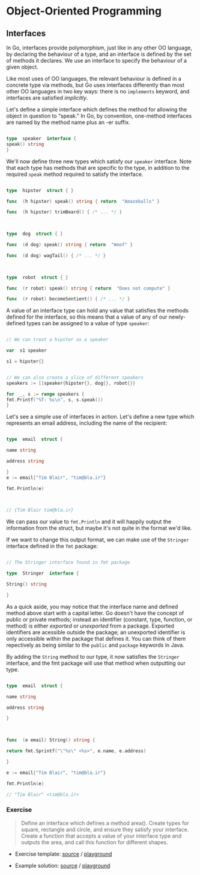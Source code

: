 
# Object-Oriented Programming

  

## Interfaces

In Go, interfaces provide polymorphism, just like in any other OO language, by declaring the behaviour of a type, and an interface is defined by the set of methods it declares. We use an interface to specify the behaviour of a given object.

Like most uses of OO languages, the relevant behaviour is defined in a concrete type via methods, but Go uses interfaces differently than most other OO languages in two key ways: there is no `implements` keyword, and interfaces are satisfied _implicitly_.

Let's define a simple interface which defines the method for allowing the
object in question to "speak." In Go, by convention, one-method interfaces are named by the method name plus an -er suffix.

```go

type  speaker  interface {
speak() string
}

```

  
We'll now define three new types which satisfy our `speaker` interface. Note that each type has methods that are specific to the type, in addition to the required `speak` method required to satisfy the interface.

```go

type  hipster  struct { }

func  (h hipster) speak() string { return  "Amazeballs" }

func  (h hipster) trimBeard() { /* ... */ }

  

type  dog  struct { }

func  (d dog) speak() string { return  "Woof" }

func  (d dog) wagTail() { /* ... */ }

  

type  robot  struct { }

func  (r robot) speak() string { return  "Does not compute" }

func  (r robot) becomeSentient() { /* ... */ }

```

A value of an interface type can hold any value that satisfies the methods defined for the interface, so this means that a value of any of our newly-defined types can be assigned to a value of type `speaker`:

  

```go

// We can treat a hipster as a speaker

var  s1 speaker

s1 = hipster{}


// We can also create a slice of different speakers
speakers := []speaker{hipster{}, dog{}, robot{}}

for  _, s := range speakers {
fmt.Printf("%T: %s\n", s, s.speak())
}

```

  

Let's see a simple use of interfaces in action. Let's define a new type which represents an email address, including the name of the recipient:

  

```go

type  email  struct {

name string

address string

}
e := email{"Tim Blair", "tim@bla.ir"}

fmt.Println(e)

  

// {Tim Blair tim@bla.ir}

```

  

We can pass our value to `fmt.Println` and it will happily output the information from the struct, but maybe it's not quite in the format we'd like.

If we want to change this output format, we can make use of the `Stringer` interface defined in the `fmt` package:

  

```go

// The Stringer interface found in fmt package

type  Stringer  interface {

String() string

}

```

  

As a quick aside, you may notice that the interface name and defined method above start with a capital letter. Go doesn't have the concept of public or private methods; instead an identifier (constant, type, function, or method) is either _exported_ or _unexported_ from a package. Exported identifiers are acessible outside the package; an unexported identifier is only accessible within the package that defines it. You can think of them repectively as being similar to the `public` and `package` keywords in Java.

By adding the `String` method to our type, it now satisfies the `Stringer` interface, and the fmt package will use that method when outputting our type.


```go

type  email  struct {

name string

address string

}

  

func  (e email) String() string {

return fmt.Sprintf("\"%s\" <%s>", e.name, e.address)

}

e := email{"Tim Blair", "tim@bla.ir"}

fmt.Println(e)

// "Tim Blair" <tim@bla.ir>

```

  

### Exercise


> Define an interface which defines a method area(). Create types for square,  rectangle and circle, and ensure they satisfy your interface. Create a function that accepts a value of your interface type and outputs the area, and call this function for different shapes.

  

* Exercise template: [source][ts] / [playground][tp]

* Example solution: [source][ss] / [playground][sp]

  

[ts]: exercises/interfaces/template/interfaces.go

[tp]: http://play.golang.org/p/rL5tT2VTJH

[ss]: exercises/interfaces/solution/interfaces.go

[sp]: http://play.golang.org/p/bwXmMNW2ed